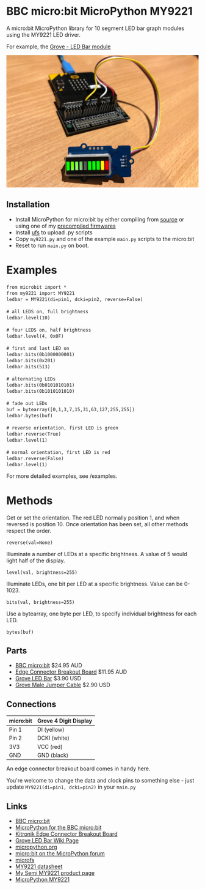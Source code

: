 # BBC micro:bit MicroPython MY9221

A micro:bit MicroPython library for 10 segment LED bar graph modules using the MY9221 LED driver.

For example, the [Grove - LED Bar module](http://wiki.seeed.cc/Grove-LED_Bar/)

![demo](docs/demo.jpg)

## Installation

* Install MicroPython for micro:bit by either compiling from [source](https://github.com/bbcmicrobit/micropython) or using one of my [precompiled firmwares](https://github.com/mcauser/microbit-tm1637/tree/master/firmware)
* Install [ufs](https://github.com/ntoll/microfs) to upload .py scripts
* Copy `my9221.py` and one of the example `main.py` scripts to the micro:bit
* Reset to run `main.py` on boot.

# Examples

```
from microbit import *
from my9221 import MY9221
ledbar = MY9221(di=pin1, dcki=pin2, reverse=False)

# all LEDS on, full brightness
ledbar.level(10)

# four LEDS on, half brightness
ledbar.level(4, 0x0F)

# first and last LED on
ledbar.bits(0b1000000001)
ledbar.bits(0x201)
ledbar.bits(513)

# alternating LEDs
ledbar.bits(0b0101010101)
ledbar.bits(0b1010101010)

# fade out LEDs
buf = bytearray([0,1,3,7,15,31,63,127,255,255])
ledbar.bytes(buf)

# reverse orientation, first LED is green
ledbar.reverse(True)
ledbar.level(1)

# normal orientation, first LED is red
ledbar.reverse(False)
ledbar.level(1)
```

For more detailed examples, see /examples.

# Methods

Get or set the orientation.
The red LED normally position 1, and when reversed is position 10.
Once orientation has been set, all other methods respect the order.
```
reverse(val=None)
```

Illuminate a number of LEDs at a specific brightness.
A value of 5 would light half of the display.
```
level(val, brightness=255)
```

Illuminate LEDs, one bit per LED at a specific brightness.
Value can be 0-1023.
```
bits(val, brightness=255)
```

Use a bytearray, one byte per LED, to specify individual brightness for each LED.
```
bytes(buf)
```

## Parts

* [BBC micro:bit](https://tronixlabs.com.au/bbc-micro-bit/bbc-micro-bit-board-only-retail-pack-australia/) $24.95 AUD
* [Edge Connector Breakout Board](https://tronixlabs.com.au/bbc-micro-bit/edge-connector-breakout-board-for-bbc-micro-bit-australia/) $11.95 AUD
* [Grove LED Bar](https://www.seeedstudio.com/Grove-LED-Bar-v2.0-p-2474.html) $3.90 USD
* [Grove Male Jumper Cable](https://www.seeedstudio.com/Grove-4-pin-Male-Jumper-to-Grove-4-pin-Conversion-Cable-%285-PCs-per-Pack%29-p-1565.html) $2.90 USD

## Connections

micro:bit | Grove 4 Digit Display
--------- | ---------------
Pin 1     | DI (yellow)
Pin 2     | DCKI (white)
3V3       | VCC (red)
GND       | GND (black)

An edge connector breakout board comes in handy here.

You're welcome to change the data and clock pins to something else - just update `MY9221(di=pin1, dcki=pin2)` in your `main.py`

## Links

* [BBC micro:bit](http://microbit.org/)
* [MicroPython for the BBC micro:bit](https://github.com/bbcmicrobit/micropython)
* [Kitronik Edge Connector Breakout Board](https://www.https://www.kitronik.co.uk/5601b-edge-connector-breakout-board-for-bbc-microbit-pre-built.html.co.uk/5601b-edge-connector-breakout-board-for-bbc-microbit-pre-built.html)
* [Grove LED Bar Wiki Page](http://wiki.seeed.cc/Grove-LED_Bar/)
* [micropython.org](http://micropython.org)
* [micro:bit on the MicroPython forum](https://forum.micropython.org/viewforum.php?f=17)
* [microfs](https://github.com/ntoll/microfs)
* [MY9221 datasheet](https://raw.githubusercontent.com/SeeedDocument/Grove-LED_Bar/master/res/MY9221_DS_1.0.pdf)
* [My Semi MY9221 product page](http://www.my-semi.com/content/products/product_mean.aspx?id=9)
* [MicroPython MY9221](https://github.com/mcauser/micropython-my9221)
